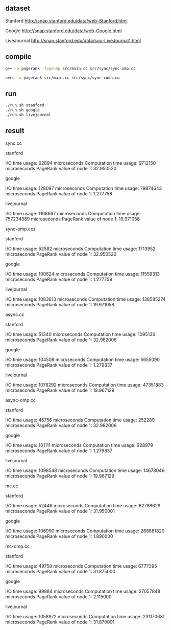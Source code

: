 ## dataset

Stanford
http://snap.stanford.edu/data/web-Stanford.html

Google
http://snap.stanford.edu/data/web-Google.html

LiveJournal
http://snap.stanford.edu/data/soc-LiveJournal1.html

## compile

```bash
g++ -o pagerank -fopenmp src/main.cc src/sync/sync-omp.cc
```

```bash
nvcc -o pagerank src/main.cc src/sync/sync-cuda.cu
```

## run

```bash
./run.sh stanford
./run.sh google
./run.sh livejournal
```

## result

sync.cc

stanford

I/O         time usage: 62894 microseconds
Computation time usage: 9712150 microseconds
PageRank value of node 1: 32.950520

google

I/O         time usage: 128097 microseconds
Computation time usage: 79874643 microseconds
PageRank value of node 1: 1.277758

livejournal

I/O         time usage: 1168667 microseconds
Computation time usage: 757234389 microseconds
PageRank value of node 1: 19.971058

sync-omp.ccz

stanford

I/O         time usage: 52582 microseconds
Computation time usage: 1713952 microseconds
PageRank value of node 1: 32.950520

google

I/O         time usage: 100624 microseconds
Computation time usage: 11559313 microseconds
PageRank value of node 1: 1.277758

livejournal

I/O         time usage: 1083613 microseconds
Computation time usage: 138585274 microseconds
PageRank value of node 1: 19.971058



async.cc

stanford

I/O         time usage: 51340 microseconds
Computation time usage: 1095136 microseconds
PageRank value of node 1: 32.982006

google

I/O         time usage: 104508 microseconds
Computation time usage: 5655090 microseconds
PageRank value of node 1: 1.279837

livejournal

I/O         time usage: 1078292 microseconds
Computation time usage: 47351883 microseconds
PageRank value of node 1: 19.967129



async-omp.cc

stanford

I/O         time usage: 45756 microseconds
Computation time usage: 252289 microseconds
PageRank value of node 1: 32.982006

google

I/O         time usage: 101111 microseconds
Computation time usage: 928979 microseconds
PageRank value of node 1: 1.279837

livejournal

I/O         time usage: 1098548 microseconds
Computation time usage: 14678046 microseconds
PageRank value of node 1: 19.967129

mc.cc

stanford

I/O         time usage: 52446 microseconds
Computation time usage: 62788629 microseconds
PageRank value of node 1: 31.950001

google

I/O         time usage: 106990 microseconds
Computation time usage: 268881820 microseconds
PageRank value of node 1: 1.890000

mc-omp.cc

stanford

I/O         time usage: 49758 microseconds
Computation time usage: 6777395 microseconds
PageRank value of node 1: 31.875000

google

I/O         time usage: 99884 microseconds
Computation time usage: 27057848 microseconds
PageRank value of node 1: 2.115000

livejournal

I/O         time usage: 1058972 microseconds
Computation time usage: 231170631 microseconds
PageRank value of node 1: 31.870001
